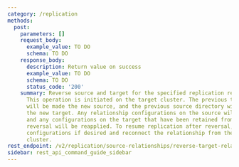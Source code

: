 ```yaml
---
category: /replication
methods:
  post:
    parameters: []
    request_body:
      example_value: TO DO
      schema: TO DO
    response_body:
      description: Return value on success
      example_value: TO DO
      schema: TO DO
      status_code: '200'
    summary: Reverse source and target for the specified replication relationship.
      This operation is initiated on the target cluster. The previous target directory
      will be made the new source, and the previous source directory will be made
      the new target. Any relationship configurations on the source will be retained,
      and any configurations on the target that have been retained from a previous
      reversal will be reapplied. To resume replication after reversal, edit any relationship
      configurations if desired and reconnect the relationship from the new target
      cluster.
rest_endpoint: /v2/replication/source-relationships/reverse-target-relationship
sidebar: rest_api_command_guide_sidebar
---
```

